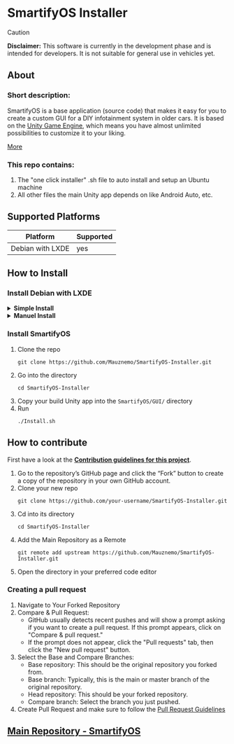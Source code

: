 # SmartifyOS Installer

>[!CAUTION]
>**Disclaimer:** This software is currently in the development phase and is intended for developers. It is not suitable for general use in vehicles yet.

## About

### Short description:
SmartifyOS is a base application (source code) that makes it easy for you to create a custom GUI for a DIY infotainment system in older cars. It is based on the [Unity Game Engine](https://unity.com/), which means you have almost unlimited possibilities to customize it to your liking.

[More](https://smartify-os.com/about)

### This repo contains:
1. The "one click installer" .sh file to auto install and setup an Ubuntu machine
2. All other files the main Unity app depends on like Android Auto, etc.


## Supported Platforms
| Platform         | Supported |
| ---------------- | --------- |
| Debian with LXDE | yes       |

## How to Install
### Install Debian with LXDE
<details>
  <summary><b>Simple Install</b></summary>

  1. Download [this](https://files.smartify-os.com/s/ArRApq65ncNZCkC) pre-made ISO Debian file (made with [fai-project.org](https://fai-project.org/FAIme/))
  2. Flash it to a USB drive and boot it on the PC
  3. After reboot login username `debian` password `debian`
  4. Install LXDE and openbox
      ```
      sudo apt update
      ```
      ```
      sudo apt install lxde-core openbox
      ```
   
</details>

<details>
  <summary><b>Manuel Install</b></summary>

  1. Download the [Debian ISO](https://www.debian.org/download) file
  2. Flash it to a USB drive and boot it on the PC
   <details>
      <summary>Steps in Debian installer</summary>

  3. Select "Install"
  4. Select Language and Keyboard Layout
  5. Select Internet device (LAN Recommended)
  6. Name the system
  7. Set **NO** root password (this will install sudo and add your new user to sudoers)
  8. Select time zone
  9. Select "Guided - use entire disk"
  10. Select the drive to install the system on
  11. Select "All files in one partition"
  12. Then "Finish partitioning and write changes to disk" and "Yes"
  13. Select your mirror country
  14. Deselect "Debian desktop environment" and "GNOME" (Space)
   </details>

  3. After reboot login with your username and password
  4. Install LXDE and openbox
      ```
      sudo apt update
      ```
      ```
      sudo apt install lxde-core openbox
      ```

</details>

### Install SmartifyOS
1. Clone the repo 
   ```
   git clone https://github.com/Mauznemo/SmartifyOS-Installer.git
   ```
2. Go into the directory 
   ```
   cd SmartifyOS-Installer
   ```
3. Copy your build Unity app into the `SmartifyOS/GUI/` directory
4. Run
   ```
   ./Install.sh
   ```

## How to contribute
First have a look at the **[Contribution guidelines for this project](CONTRIBUTING.md)**.

1. Go to the repository’s GitHub page and click the “Fork” button to create a copy of the repository in your own GitHub account.
2. Clone your new repo
   ```
   git clone https://github.com/your-username/SmartifyOS-Installer.git
   ```
1. Cd into its directory
   ```
   cd SmartifyOS-Installer
   ```
2. Add the Main Repository as a Remote
   ```
   git remote add upstream https://github.com/Mauznemo/SmartifyOS-Installer.git
   ```
2. Open the directory in your preferred code editor

### Creating a pull request

1. Navigate to Your Forked Repository
2. Compare & Pull Request:
   - GitHub usually detects recent pushes and will show a prompt asking if you want to create a pull request. If this prompt appears, click on "Compare & pull request."
   - If the prompt does not appear, click the "Pull requests" tab, then click the "New pull request" button.
3. Select the Base and Compare Branches:
   - Base repository: This should be the original repository you forked from.
   - Base branch: Typically, this is the main or master branch of the original repository.
   - Head repository: This should be your forked repository.
   - Compare branch: Select the branch you just pushed.
4. Create Pull Request and make sure to follow the [Pull Request Guidelines](CONTRIBUTING.md#pull-request-guidelines)

## [Main Repository - SmartifyOS](https://github.com/Mauznemo/SmartifyOS)